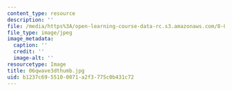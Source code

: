 ```yaml
---
content_type: resource
description: ''
file: /media/https%3A/open-learning-course-data-rc.s3.amazonaws.com/8-02-physics-ii-electricity-and-magnetism-spring-2007/b1237c6955100071a2f3775c0b431c72_06qwave3dthumb.jpg
file_type: image/jpeg
image_metadata:
  caption: ''
  credit: ''
  image-alt: ''
resourcetype: Image
title: 06qwave3dthumb.jpg
uid: b1237c69-5510-0071-a2f3-775c0b431c72
---
```

